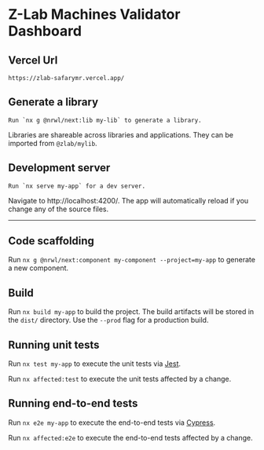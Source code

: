 

# Z-Lab Machines Validator Dashboard

## Vercel Url
    https://zlab-safarymr.vercel.app/

## Generate a library

    Run `nx g @nrwl/next:lib my-lib` to generate a library.

Libraries are shareable across libraries and applications. They can be imported from `@zlab/mylib`.

## Development server

    Run `nx serve my-app` for a dev server.
Navigate to http://localhost:4200/. The app will automatically reload if you change any of the source files.

----
## Code scaffolding

Run `nx g @nrwl/next:component my-component --project=my-app` to generate a new component.

## Build

Run `nx build my-app` to build the project. The build artifacts will be stored in the `dist/` directory. Use the `--prod` flag for a production build.

## Running unit tests

Run `nx test my-app` to execute the unit tests via [Jest](https://jestjs.io).

Run `nx affected:test` to execute the unit tests affected by a change.

## Running end-to-end tests

Run `nx e2e my-app` to execute the end-to-end tests via [Cypress](https://www.cypress.io).

Run `nx affected:e2e` to execute the end-to-end tests affected by a change.